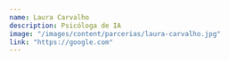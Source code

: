 ```yaml
---
name: Laura Carvalho
description: Psicóloga de IA
image: "/images/content/parcerias/laura-carvalho.jpg"
link: "https://google.com"
---
```

